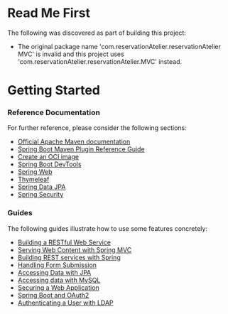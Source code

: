 # Read Me First
The following was discovered as part of building this project:

* The original package name 'com.reservationAtelier.reservationAtelier MVC' is invalid and this project uses 'com.reservationAtelier.reservationAtelier.MVC' instead.

# Getting Started

### Reference Documentation
For further reference, please consider the following sections:

* [Official Apache Maven documentation](https://maven.apache.org/guides/index.html)
* [Spring Boot Maven Plugin Reference Guide](https://docs.spring.io/spring-boot/docs/3.0.12/maven-plugin/reference/html/)
* [Create an OCI image](https://docs.spring.io/spring-boot/docs/3.0.12/maven-plugin/reference/html/#build-image)
* [Spring Boot DevTools](https://docs.spring.io/spring-boot/docs/3.0.12/reference/htmlsingle/index.html#using.devtools)
* [Spring Web](https://docs.spring.io/spring-boot/docs/3.0.12/reference/htmlsingle/index.html#web)
* [Thymeleaf](https://docs.spring.io/spring-boot/docs/3.0.12/reference/htmlsingle/index.html#web.servlet.spring-mvc.template-engines)
* [Spring Data JPA](https://docs.spring.io/spring-boot/docs/3.0.12/reference/htmlsingle/index.html#data.sql.jpa-and-spring-data)
* [Spring Security](https://docs.spring.io/spring-boot/docs/3.0.12/reference/htmlsingle/index.html#web.security)

### Guides
The following guides illustrate how to use some features concretely:

* [Building a RESTful Web Service](https://spring.io/guides/gs/rest-service/)
* [Serving Web Content with Spring MVC](https://spring.io/guides/gs/serving-web-content/)
* [Building REST services with Spring](https://spring.io/guides/tutorials/rest/)
* [Handling Form Submission](https://spring.io/guides/gs/handling-form-submission/)
* [Accessing Data with JPA](https://spring.io/guides/gs/accessing-data-jpa/)
* [Accessing data with MySQL](https://spring.io/guides/gs/accessing-data-mysql/)
* [Securing a Web Application](https://spring.io/guides/gs/securing-web/)
* [Spring Boot and OAuth2](https://spring.io/guides/tutorials/spring-boot-oauth2/)
* [Authenticating a User with LDAP](https://spring.io/guides/gs/authenticating-ldap/)

